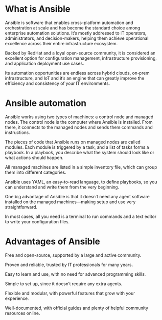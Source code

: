# What is Ansible

Ansible is software that enables cross-platform automation and orchestration at scale and has 
become the standard choice among enterprise automation solutions. It’s mostly addressed to IT 
operators, administrators, and decision-makers, helping them achieve operational excellence 
across their entire infrastructure ecosystem.

Backed by RedHat and a loyal open-source community, it is considered an excellent option for 
configuration management, infrastructure provisioning, and application deployment use cases. 

Its automation opportunities are endless across hybrid clouds, on-prem infrastructure, and 
IoT and it’s an engine that can greatly improve the efficiency and consistency of your IT 
environments.

# Ansible automation

Ansible works using two types of machines: a control node and managed nodes. The control node 
is the computer where Ansible is installed. From there, it connects to the managed nodes and 
sends them commands and instructions.

The pieces of code that Ansible runs on managed nodes are called modules. Each module is 
triggered by a task, and a list of tasks forms a playbook. In a playbook, you describe what 
the system should look like or what actions should happen.

All managed machines are listed in a simple inventory file, which can group them into different 
categories.

Ansible uses YAML, an easy-to-read language, to define playbooks, so you can understand and 
write them from the very beginning.

One big advantage of Ansible is that it doesn’t need any agent software installed on the managed 
machines—making setup and use very straightforward.

In most cases, all you need is a terminal to run commands and a text editor to write your 
configuration files.

# Advantages of Ansible

Free and open-source, supported by a large and active community.

Proven and reliable, trusted by IT professionals for many years.

Easy to learn and use, with no need for advanced programming skills.

Simple to set up, since it doesn’t require any extra agents.

Flexible and modular, with powerful features that grow with your experience.

Well-documented, with official guides and plenty of helpful community resources online.

